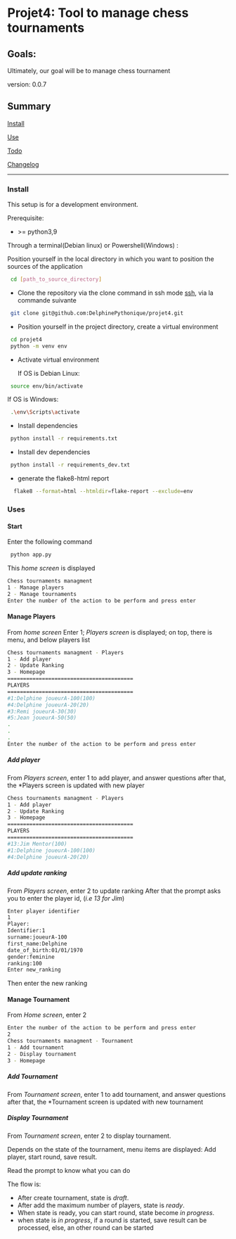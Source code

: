# Projet4: Tool to manage chess tournaments

## Goals: 
Ultimately, our goal will be to manage chess tournament

version: 0.0.7

## Summary

[Install](#install)

[Use](#use)

[Todo](TODO.md)

[Changelog](CHANGELOG.md)

------------
### <a name="install"></a>Install

This setup is for a development environment.

Prerequisite:

- \>= python3,9

Through a terminal(Debian linux) or Powershell(Windows) : 

Position yourself in the local directory in which you want to position the sources of the application
``` bash
 cd [path_to_source_directory]
```
-  Clone the repository via the clone command in ssh mode
[ssh](https://docs.github.com/en/authentication/connecting-to-github-with-ssh), via la commande suivante

``` bash
 git clone git@github.com:DelphinePythonique/projet4.git
```

- Position yourself in the project directory, create a virtual environment

``` bash
 cd projet4
 python -m venv env
```
- Activate virtual environment

   If OS is Debian Linux: 
``` bash
 source env/bin/activate
```
   If OS is Windows:
``` bash
 .\env\Scripts\activate
```
- Install dependencies
``` bash
 python install -r requirements.txt
```
- Install dev dependencies
``` bash
 python install -r requirements_dev.txt
```

- generate the flake8-html report
``` bash
  flake8 --format=html --htmldir=flake-report --exclude=env
```

### <a name="use"></a>Uses

#### Start  
Enter the following command
``` bash
 python app.py 
```
This *home screen* is displayed
``` bash
Chess tournaments managment
1 - Manage players
2 - Manage tournaments
Enter the number of the action to be perform and press enter
```

#### Manage Players  
From *home screen* Enter 1; *Players screen* is displayed; 
on top, there is menu, and below players list
``` bash
Chess tournaments managment - Players
1 - Add player
2 - Update Ranking
3 - Homepage
========================================
PLAYERS
========================================
#1:Delphine joueurA-100(100)
#4:Delphine joueurA-20(20)
#3:Remi joueurA-30(30)
#5:Jean joueurA-50(50)
.
.
.
Enter the number of the action to be perform and press enter
```

##### Add player
From *Players screen*, enter 1 to add player, and answer questions
after that, the *Players screen is updated with new player
``` bash
Chess tournaments managment - Players
1 - Add player
2 - Update Ranking
3 - Homepage
========================================
PLAYERS
========================================
#13:Jim Mentor(100)
#1:Delphine joueurA-100(100)
#4:Delphine joueurA-20(20)
```
##### Add update ranking
From *Players screen*, enter 2 to update ranking 
After that the prompt asks you to enter the player id, (*i.e 13 for Jim*)
``` bash
Enter player identifier
1
Player:
Identifier:1
surname:joueurA-100
first_name:Delphine
date_of_birth:01/01/1970
gender:feminine
ranking:100
Enter new_ranking
```
Then enter the new ranking

#### Manage Tournament
From *Home screen*, enter 2
``` bash
Enter the number of the action to be perform and press enter
2
Chess tournaments managment - Tournament
1 - Add tournament
2 - Display tournament
3 - Homepage
```
##### Add Tournament
From *Tournament screen*, enter 1 to add tournament, and answer questions
after that, the *Tournament screen is updated with new tournament

##### Display Tournament
From *Tournament screen*, enter 2 to display tournament.

Depends on the state of the tournament, menu items are displayed: 
Add player, start round, save result.

Read the prompt to know what you can do

The flow is: 
- After create tournament, state is *draft*. 
- After add the maximum number of players, state is *ready*.
- When state is ready, you can start round, state become *in progress*.
- when state is *in progress*, if a round is started, save result can be processed, 
else, an other round can be started 

######  
